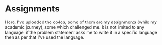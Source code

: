 # Assignments
Here, I've uploaded the codes, some of them are my assignments (while my academic journey), some which challenged me. It is not limited to any language, if the problem statement asks me to write it in a specific language then as per that I've used the language.
